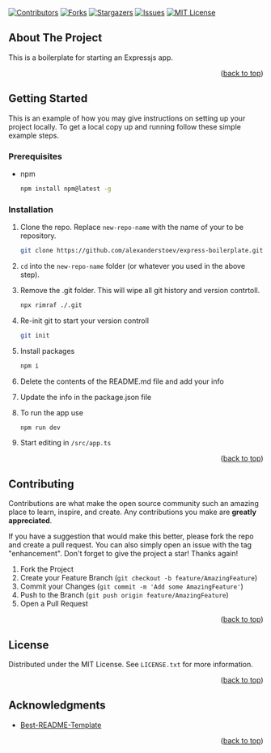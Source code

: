 <!-- Improved compatibility of back to top link: See: https://github.com/othneildrew/Best-README-Template/pull/73 -->

<a name="readme-top"></a>

<!--
*** Thanks for checking out the Best-README-Template. If you have a suggestion
*** that would make this better, please fork the repo and create a pull request
*** or simply open an issue with the tag "enhancement".
*** Don't forget to give the project a star!
*** Thanks again! Now go create something AMAZING! :D
-->

<!-- PROJECT SHIELDS -->
<!--
*** I'm using markdown "reference style" links for readability.
*** Reference links are enclosed in brackets [ ] instead of parentheses ( ).
*** See the bottom of this document for the declaration of the reference variables
*** for contributors-url, forks-url, etc. This is an optional, concise syntax you may use.
*** https://www.markdownguide.org/basic-syntax/#reference-style-links
-->

[![Contributors][contributors-shield]][contributors-url]
[![Forks][forks-shield]][forks-url]
[![Stargazers][stars-shield]][stars-url]
[![Issues][issues-shield]][issues-url]
[![MIT License][license-shield]][license-url]

<!-- ABOUT THE PROJECT -->

## About The Project

This is a boilerplate for starting an Expressjs app.

<p align="right">(<a href="#readme-top">back to top</a>)</p>

<!-- GETTING STARTED -->

## Getting Started

This is an example of how you may give instructions on setting up your project locally.
To get a local copy up and running follow these simple example steps.

### Prerequisites

- npm
  ```sh
  npm install npm@latest -g
  ```

### Installation

1. Clone the repo. Replace `new-repo-name` with the name of your to be repository.
   ```sh
   git clone https://github.com/alexanderstoev/express-boilerplate.git new-repo-name
   ```
2. `cd` into the `new-repo-name` folder (or whatever you used in the above step).
3. Remove the .git folder. This will wipe all git history and version contrtoll.
   ```sh
   npx rimraf ./.git
   ```
4. Re-init git to start your version controll
   ```sh
   git init
   ```
5. Install packages
   ```sh
   npm i
   ```
6. Delete the contents of the README.md file and add your info
7. Update the info in the package.json file
8. To run the app use

   ```sh
   npm run dev
   ```

9. Start editing in `/src/app.ts`
<p align="right">(<a href="#readme-top">back to top</a>)</p>

<!-- CONTRIBUTING -->

## Contributing

Contributions are what make the open source community such an amazing place to learn, inspire, and create. Any contributions you make are **greatly appreciated**.

If you have a suggestion that would make this better, please fork the repo and create a pull request. You can also simply open an issue with the tag "enhancement".
Don't forget to give the project a star! Thanks again!

1. Fork the Project
2. Create your Feature Branch (`git checkout -b feature/AmazingFeature`)
3. Commit your Changes (`git commit -m 'Add some AmazingFeature'`)
4. Push to the Branch (`git push origin feature/AmazingFeature`)
5. Open a Pull Request

<p align="right">(<a href="#readme-top">back to top</a>)</p>

<!-- LICENSE -->

## License

Distributed under the MIT License. See `LICENSE.txt` for more information.

<p align="right">(<a href="#readme-top">back to top</a>)</p>

<!-- ACKNOWLEDGMENTS -->

## Acknowledgments

- [Best-README-Template](https://github.com/othneildrew/Best-README-Template)

<p align="right">(<a href="#readme-top">back to top</a>)</p>

<!-- MARKDOWN LINKS & IMAGES -->
<!-- https://www.markdownguide.org/basic-syntax/#reference-style-links -->

[contributors-shield]: https://img.shields.io/github/contributors/alexanderstoev/express-boilerplate.svg?style=for-the-badge
[contributors-url]: https://github.com/alexanderstoev/express-boilerplate/graphs/contributors
[forks-shield]: https://img.shields.io/github/forks/alexanderstoev/express-boilerplate.svg?style=for-the-badge
[forks-url]: https://github.com/alexanderstoev/express-boilerplate/network/members
[stars-shield]: https://img.shields.io/github/stars/alexanderstoev/express-boilerplate.svg?style=for-the-badge
[stars-url]: https://github.com/alexanderstoev/express-boilerplate/stargazers
[issues-shield]: https://img.shields.io/github/issues/alexanderstoev/express-boilerplate.svg?style=for-the-badge
[issues-url]: https://github.com/alexanderstoev/express-boilerplate/issues
[license-shield]: https://img.shields.io/github/license/alexanderstoev/express-boilerplate.svg?style=for-the-badge
[license-url]: https://github.com/alexanderstoev/express-boilerplate/blob/master/LICENSE.txt

